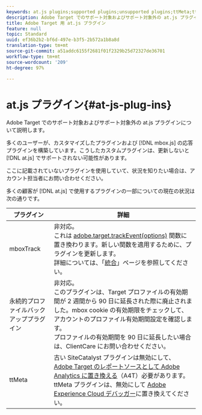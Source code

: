 ```yaml
---
keywords: at.js plugins;supported plugins;unsupported plugins;ttMeta;ttmeta;mboxTrack
description: Adobe Target でのサポート対象およびサポート対象外の at.js プラグインについて説明します。
title: Adobe Target 用 at.js プラグイン
feature: null
topic: Standard
uuid: ef36b2b2-bf6d-497e-b3f5-2b572a1b8a8d
translation-type: tm+mt
source-git-commit: a51addc6155f2681f01f2329b25d72327de36701
workflow-type: tm+mt
source-wordcount: '209'
ht-degree: 97%

---
```



# at.js プラグイン{#at-js-plug-ins}

Adobe Target でのサポート対象およびサポート対象外の at.js プラグインについて説明します。

多くのユーザーが、カスタマイズしたプラグインおよび [!DNL mbox.js] の応答プラグインを構築しています。こうしたカスタムプラグインは、更新しないと [!DNL at.js] でサポートされない可能性があります。

ここに記載されていないプラグインを使用していて、状況を知りたい場合は、アカウント担当者にお問い合わせください。

多くの顧客が [!DNL at.js] で使用するプラグインの一部についての現在の状況は次の通りです。

| プラグイン | 詳細 |
|--- |--- |
| mboxTrack | 非対応。<br>これは [adobe.target.trackEvent(options)](/help/c-implementing-target/c-implementing-target-for-client-side-web/adobe-target-trackevent.md) 関数に置き換わります。新しい関数を適用するために、プラグインを更新します。<br>詳細については、「[統合](/help/c-implementing-target/c-implementing-target-for-client-side-web/c-how-atjs-works/target-atjs-integrations.md)」ページを参照してください。 |
| 永続的プロファイルバックアッププラグイン | 非対応。<br>このプラグインは、Target プロファイルの有効期間が 2 週間から 90 日に延長された際に廃止されました。mbox cookie の有効期限をチェックして、アカウントのプロファイル有効期間設定を確認します。<br>プロファイルの有効期間を 90 日に延長したい場合は、ClientCare にお問い合わせください。 |
| ttMeta | 古い SiteCatalyst プラグインは無効にして、[Adobe Target のレポートソースとして Adobe Analytics に置き換える](/help/c-integrating-target-with-mac/a4t/a4t.md)（A4T）必要があります。ttMeta プラグインは、無効にして [Adobe Experience Cloud デバッガー](https://chrome.google.com/webstore/detail/adobe-experience-cloud-de/ocdmogmohccmeicdhlhhgepeaijenapj)に置き換えてください。 |